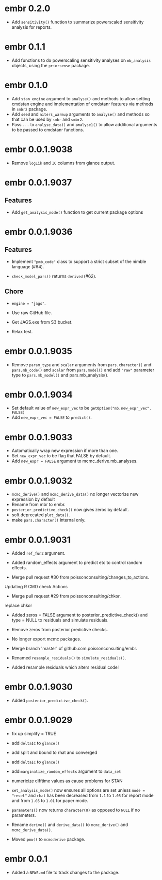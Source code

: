 <!-- NEWS.md is maintained by https://fledge.cynkra.com, contributors should not edit this file -->

# embr 0.2.0

- Add `sensitivity()` function to summarize powerscaled sensitivity analysis for reports.

# embr 0.1.1

- Add functions to do powerscaling sensitivity analyses on `mb_analysis` objects, using the `priorsense` package.

# embr 0.1.0

- Add `stan_engine` argument to `analyse()` and methods to allow setting cmdstan engine and implementation of cmdstanr features via methods in `smbr2` package. 
- Add `seed` and `niters_warmup` arguments to `analyse()` and methods so that can be used by `smbr` and `smbr2`. 
- Pass `...` to `analyse_data()` and `analyse1()` to allow additional arguments to be passed to cmdstanr functions. 

# embr 0.0.1.9038

- Remove `logLik` and `IC` columns from glance output.

# embr 0.0.1.9037

## Features

- Add `get_analysis_mode()` function to get current package options

# embr 0.0.1.9036

## Features

- Implement `"pmb_code"` class to support a strict subset of the nimble language (#64).

- `check_model_pars()` returns `derived` (#62).

## Chore

- `engine = "jags"`.

- Use raw GitHub file.

- Get JAGS.exe from S3 bucket.

- Relax test.


# embr 0.0.1.9035

- Remove `param_type` and `scalar` arguments from `pars.character()` and `pars.mb_code()` and `scalar` from `pars.model()` and add `"raw"` parameter type to `pars.mb_model()` and pars.mb_analysis().


# embr 0.0.1.9034

- Set default value of `new_expr_vec` to be `getOption("mb.new_expr_vec", FALSE)`
- Add `new_expr_vec = FALSE` to `predict()`.


# embr 0.0.1.9033

- Automatically wrap new expression if more than one.
- Set `new_expr_vec` to be flag that FALSE by default.
- Add `new_expr = FALSE` argument to mcmc_derive.mb_analyses.


# embr 0.0.1.9032

- `mcmc_derive()` and `mcmc_derive_data()` no longer vectorize new expression by default
- Rename from mbr to embr.
- `posterior_predictive_check()` now gives zeros by default.
- soft deprecated `plot_data()`.
- make `pars.character()` internal only.


# embr 0.0.1.9031

- Added `ref_fun2` argument.

- Added random_effects argument to predict etc to control random effects.

- Merge pull request #30 from poissonconsulting/changes_to_actions.

Updating R CMD check Actions

- Merge pull request #29 from poissonconsulting/chkor.

replace chkor

- Added zeros = FALSE argument to posterior_predictive_check() and type = NULL to residuals and simulate residuals.

- Remove zeros from posterior predictive checks.

- No longer export mcmc packages.

- Merge branch 'master' of github.com:poissonconsulting/embr.


- Renamed `resample_residuals()` to `simulate_residuals()`.

- Added resample residuals which alters residual code!


# embr 0.0.1.9030

- Added `posterior_predictive_check()`.


# embr 0.0.1.9029

- fix up simplify = TRUE
- add `deltaIC` to `glance()`


- add split and bound to rhat and converged
- add `deltaIC` to `glance()`
- add `marginalize_random_effects` argument to `data_set`
- numericize difftime values as cause problems for STAN
- `set_analysis_mode()` now ensures all options are set unless `mode = "reset"`
and `rhat` has been decreased from `1.1` to `1.05` for report mode and from `1.05` to `1.01` for paper mode.
- `parameters()` now returns `character(0)` as opposed to `NULL` if no parameters.
- Rename `derive()` and `derive_data()` to `mcmc_derive()` and `mcmc_derive_data()`.
- Moved `pow()` to `mcmcderive` package.

# embr 0.0.1

- Added a `NEWS.md` file to track changes to the package.
